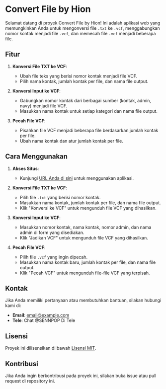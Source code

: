 # Convert File by Hion

Selamat datang di proyek Convert File by Hion! Ini adalah aplikasi web yang memungkinkan Anda untuk mengonversi file `.txt` ke `.vcf`, menggabungkan nomor kontak menjadi file `.vcf`, dan memecah file `.vcf` menjadi beberapa file.

## Fitur

1. **Konversi File TXT ke VCF**:
   - Ubah file teks yang berisi nomor kontak menjadi file VCF.
   - Pilih nama kontak, jumlah kontak per file, dan nama file output.

2. **Konversi Input ke VCF**:
   - Gabungkan nomor kontak dari berbagai sumber (kontak, admin, navy) menjadi file VCF.
   - Masukkan nama kontak untuk setiap kategori dan nama file output.

3. **Pecah File VCF**:
   - Pisahkan file VCF menjadi beberapa file berdasarkan jumlah kontak per file.
   - Ubah nama kontak dan atur jumlah kontak per file.

## Cara Menggunakan

1. **Akses Situs**:
   - Kunjungi [URL Anda di sini](#) untuk menggunakan aplikasi.

2. **Konversi File TXT ke VCF**:
   - Pilih file `.txt` yang berisi nomor kontak.
   - Masukkan nama kontak, jumlah kontak per file, dan nama file output.
   - Klik "Konversi ke VCF" untuk mengunduh file VCF yang dihasilkan.

3. **Konversi Input ke VCF**:
   - Masukkan nomor kontak, nama kontak, nomor admin, dan nama admin di form yang disediakan.
   - Klik "Jadikan VCF" untuk mengunduh file VCF yang dihasilkan.

4. **Pecah File VCF**:
   - Pilih file `.vcf` yang ingin dipecah.
   - Masukkan nama kontak baru, jumlah kontak per file, dan nama file output.
   - Klik "Pecah VCF" untuk mengunduh file-file VCF yang terpisah.

## Kontak

Jika Anda memiliki pertanyaan atau membutuhkan bantuan, silakan hubungi kami di:

- **Email**: [email@example.com](mailto:email@example.com)
- **Tele**: Chat @SENNPOP Di Tele

## Lisensi

Proyek ini dilisensikan di bawah [Lisensi MIT](LICENSE).

## Kontribusi

Jika Anda ingin berkontribusi pada proyek ini, silakan buka issue atau pull request di repository ini.
